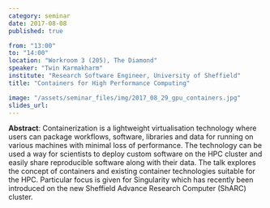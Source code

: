 ```yaml
---
category: seminar
date: 2017-08-08
published: true

from: "13:00"
to: "14:00"
location: "Workroom 3 (205), The Diamond"
speaker: "Twin Karmakharm"
institute: "Research Software Engineer, University of Sheffield"
title: "Containers for High Performance Computing"

image: "/assets/seminar_files/img/2017_08_29_gpu_containers.jpg"
slides_url: 
---
```

**Abstract**: Containerization is a lightweight virtualisation technology where users can package workflows, software, libraries and data for running on various machines with minimal loss of performance. The technology can be used a way for scientists to deploy custom software on the HPC cluster and easily share reproducible software along with their data. The talk explores the concept of containers and existing container technologies suitable for the HPC. Particular focus is given for Singularity which has recently been introduced on the new Sheffield Advance Research Computer (ShARC) cluster.
